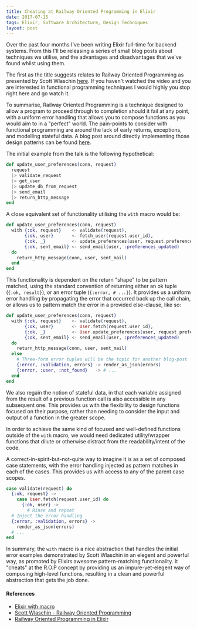 ```yaml
---
title: Cheating at Railway Oriented Programming in Elixir
date: 2017-07-15
tags: Elixir, Software Architecture, Design Techniques
layout: post
---
```


Over the past four months I've been writing Elixir full-time for backend systems. From this I'll be releasing a series of small blog posts about techniques we utilise, and the advantages and disadvantages that we've found whilst using them.

The first as the title suggests relates to Railway Oriented Programming as presented by Scott Wlaschin [here](https://vimeo.com/97344498). If you haven't watched the video and you are interested in functional programming techniques I would highly you stop right here and go watch it.

To summarise, Railway Oriented Programming is a technique designed to allow a program to proceed through to completion should it fail at any point, with a uniform error handling that allows you to compose functions as you would aim to in a "perfect" world. The pain-points to consider with functional programming are around the lack of early returns, exceptions, and modelling stateful data. A blog post around directly implementing those design patterns can be found [here](http://www.zohaib.me/railway-programming-pattern-in-elixir/).

The initial example from the talk is the following hypothetical:

``` elixir
def update_user_preferences(conn, request)
  request
  |> validate_request
  |> get_user
  |> update_db_from_request
  |> send_email
  |> return_http_message
end
```

A close equivalent set of functionality utilising the `with` macro would be:

``` elixir
def update_user_preferences(conn, request)
  with {:ok, request}    <- validate(request),
       {:ok, user}       <- fetch_user(request.user_id),
       {:ok, _}          <- update_preferences(user, request.preferences),
       {:ok, sent_email} <- send_email(user, :preferences_updated)
  do
    return_http_message(conn, user, sent_mail)
  end
end
```

This functionality is dependent on the return "shape" to be pattern matched, using the standard convention of returning either an ok tuple (`{:ok, result}`), or an error tuple (`{:error, # ...}`). It provides us a uniform error handling by propagating the error that occurred back up the call chain, or allows us to pattern match the error in a provided else-clause, like so:

``` elixir
def update_user_preferences(conn, request)
  with {:ok, request}    <- validate(request),
       {:ok, user}       <- User.fetch(request.user_id),
       {:ok, _}          <- User.update_preferences(user, request.preferences),
       {:ok, sent_email} <- send_email(user, :preferences_updated)
  do
    return_http_message(conn, user, sent_mail)
  else
    # Three-form error tuples will be the topic for another blog-post
    {:error, :validation, errors} -> render_as_json(errors)
    {:error, :user, :not_found}   -> # ...
  end
end
```

We also regain the notion of stateful data, in that each variable assigned from the result of a previous function call is also accessible in any subsequent one. This provides us with the flexibility to design functions focused on their purpose, rather than needing to consider the input and output of a function in the greater scope.

In order to achieve the same kind of focused and well-defined functions outside of the `with` macro, we would need dedicated utility/wrapper functions that dilute or otherwise distract from the readability/intent of the code.

A correct-in-spirit-but-not-quite way to imagine it is as a set of composed case statements, with the error handling injected as pattern matches in each of the cases. This provides us with access to any of the parent case scopes.

``` elixir
case validate(request) do
  {:ok, request} ->
    case User.fetch(request.user_id) do
      {:ok, user} ->
        # Rinse and repeat
  # Inject the error handling
  {:error, :validation, errors} ->
    render_as_json(errors)
  # ...
end
```

In summary, the `with` macro is a nice abstraction that handles the initial error examples demonstrated by Scott Wlaschin in an elegent and powerful way, as promoted by Elixirs awesome pattern-matching functionality. It "cheats" at the R.O.P concept by providing us an impure-yet-elegent way of composing high-level functions, resulting in a clean and powerful abstraction that gets the job done.

#### References
* [Elixir with macro](https://til.hashrocket.com/posts/6a6f5e9fff-elixir-with-macro-and)
* [Scott Wlaschin - Railway Oriented Programming](https://vimeo.com/97344498)
* [Railway Oriented Programming in Elixir](http://www.zohaib.me/railway-programming-pattern-in-elixir/)
